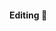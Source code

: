 #### Editing 👋
<!-- I'm Jungyeon Lee who is intersting in **Data Science**. 👀 <br/> -->
<!-- I am a senior majoring in IT engineering and Mathematics. 👩🏻‍💻 -->

<!-- - 🌷 I'm currently learning Data Science, AI, ML, DL. -->
<!-- - 🧤 How to reach me ... jungyune22@gmail.com -->

<!-- ## 💪 Skills -->
<!-- ## 🛠 Tech Stack 🛠 -->

<!-- <br/> -->
<!-- <h4 align="left"> 🛠 Tech Stack 🛠 </h3> -->
<!-- <br/> -->

<!-- || Editing ••• Please wait a little bit || -->

<!--
**yeon42/yeon42** is a ✨ _special_ ✨ repository because its `README.md` (this file) appears on your GitHub profile.

Here are some ideas to get you started:

- Good Day! I'm Jungyeon Lee.
- I'm majoring in it engineering and mathematics.




- 🔭 I’m currently working on ...
- 🌱 I’m currently learning ...
- 👯 I’m looking to collaborate on ...
- 🤔 I’m looking for help with ...
- 💬 Ask me about ...
- 📫 How to reach me: ...
- 😄 Pronouns: ...
- ⚡ Fun fact: ...


-->
